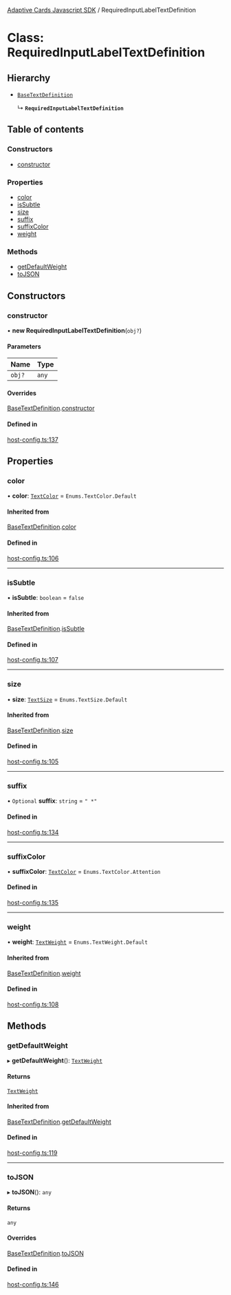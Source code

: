 [Adaptive Cards Javascript SDK](../README.md) / RequiredInputLabelTextDefinition

# Class: RequiredInputLabelTextDefinition

## Hierarchy

- [`BaseTextDefinition`](BaseTextDefinition.md)

  ↳ **`RequiredInputLabelTextDefinition`**

## Table of contents

### Constructors

- [constructor](RequiredInputLabelTextDefinition.md#constructor)

### Properties

- [color](RequiredInputLabelTextDefinition.md#color)
- [isSubtle](RequiredInputLabelTextDefinition.md#issubtle)
- [size](RequiredInputLabelTextDefinition.md#size)
- [suffix](RequiredInputLabelTextDefinition.md#suffix)
- [suffixColor](RequiredInputLabelTextDefinition.md#suffixcolor)
- [weight](RequiredInputLabelTextDefinition.md#weight)

### Methods

- [getDefaultWeight](RequiredInputLabelTextDefinition.md#getdefaultweight)
- [toJSON](RequiredInputLabelTextDefinition.md#tojson)

## Constructors

### constructor

• **new RequiredInputLabelTextDefinition**(`obj?`)

#### Parameters

| Name | Type |
| :------ | :------ |
| `obj?` | `any` |

#### Overrides

[BaseTextDefinition](BaseTextDefinition.md).[constructor](BaseTextDefinition.md#constructor)

#### Defined in

[host-config.ts:137](https://github.com/asseco-see/AdaptiveCards/blob/1f0afdc45/source/nodejs/adaptivecards/src/host-config.ts#L137)

## Properties

### color

• **color**: [`TextColor`](../enums/TextColor.md) = `Enums.TextColor.Default`

#### Inherited from

[BaseTextDefinition](BaseTextDefinition.md).[color](BaseTextDefinition.md#color)

#### Defined in

[host-config.ts:106](https://github.com/asseco-see/AdaptiveCards/blob/1f0afdc45/source/nodejs/adaptivecards/src/host-config.ts#L106)

___

### isSubtle

• **isSubtle**: `boolean` = `false`

#### Inherited from

[BaseTextDefinition](BaseTextDefinition.md).[isSubtle](BaseTextDefinition.md#issubtle)

#### Defined in

[host-config.ts:107](https://github.com/asseco-see/AdaptiveCards/blob/1f0afdc45/source/nodejs/adaptivecards/src/host-config.ts#L107)

___

### size

• **size**: [`TextSize`](../enums/TextSize.md) = `Enums.TextSize.Default`

#### Inherited from

[BaseTextDefinition](BaseTextDefinition.md).[size](BaseTextDefinition.md#size)

#### Defined in

[host-config.ts:105](https://github.com/asseco-see/AdaptiveCards/blob/1f0afdc45/source/nodejs/adaptivecards/src/host-config.ts#L105)

___

### suffix

• `Optional` **suffix**: `string` = `" *"`

#### Defined in

[host-config.ts:134](https://github.com/asseco-see/AdaptiveCards/blob/1f0afdc45/source/nodejs/adaptivecards/src/host-config.ts#L134)

___

### suffixColor

• **suffixColor**: [`TextColor`](../enums/TextColor.md) = `Enums.TextColor.Attention`

#### Defined in

[host-config.ts:135](https://github.com/asseco-see/AdaptiveCards/blob/1f0afdc45/source/nodejs/adaptivecards/src/host-config.ts#L135)

___

### weight

• **weight**: [`TextWeight`](../enums/TextWeight.md) = `Enums.TextWeight.Default`

#### Inherited from

[BaseTextDefinition](BaseTextDefinition.md).[weight](BaseTextDefinition.md#weight)

#### Defined in

[host-config.ts:108](https://github.com/asseco-see/AdaptiveCards/blob/1f0afdc45/source/nodejs/adaptivecards/src/host-config.ts#L108)

## Methods

### getDefaultWeight

▸ **getDefaultWeight**(): [`TextWeight`](../enums/TextWeight.md)

#### Returns

[`TextWeight`](../enums/TextWeight.md)

#### Inherited from

[BaseTextDefinition](BaseTextDefinition.md).[getDefaultWeight](BaseTextDefinition.md#getdefaultweight)

#### Defined in

[host-config.ts:119](https://github.com/asseco-see/AdaptiveCards/blob/1f0afdc45/source/nodejs/adaptivecards/src/host-config.ts#L119)

___

### toJSON

▸ **toJSON**(): `any`

#### Returns

`any`

#### Overrides

[BaseTextDefinition](BaseTextDefinition.md).[toJSON](BaseTextDefinition.md#tojson)

#### Defined in

[host-config.ts:146](https://github.com/asseco-see/AdaptiveCards/blob/1f0afdc45/source/nodejs/adaptivecards/src/host-config.ts#L146)
